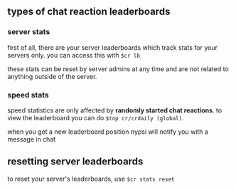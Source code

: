 <script>
  import DocsTemplate from "$lib/components/docs/DocsTemplate.svelte"
</script>

<DocsTemplate title='chat reactions leaderboards' />

## types of chat reaction leaderboards

### server stats

first of all, there are your server leaderboards which track stats for your servers only. you can
access this with `$cr lb`

these stats can be reset by server admins at any time and are not related to anything outside of the
server.

### speed stats

speed statistics are only affected by **randomly started chat reactions**. to view the leaderboard
you can do `$top cr/crdaily (global)`.

when you get a new leaderboard position nypsi will notify you with a message in chat

## resetting server leaderboards

to reset your server's leaderboards, use `$cr stats reset`
